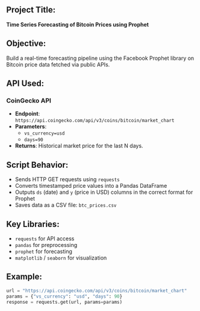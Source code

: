 ## Project Title:
**Time Series Forecasting of Bitcoin Prices using Prophet**

## Objective:
Build a real-time forecasting pipeline using the Facebook Prophet library on Bitcoin price data fetched via public APIs.

## API Used:
### **CoinGecko API**
- **Endpoint**: `https://api.coingecko.com/api/v3/coins/bitcoin/market_chart`
- **Parameters**:
  - `vs_currency=usd`
  - `days=90`
- **Returns**: Historical market price for the last N days.

## Script Behavior:
- Sends HTTP GET requests using `requests`
- Converts timestamped price values into a Pandas DataFrame
- Outputs `ds` (date) and `y` (price in USD) columns in the correct format for Prophet
- Saves data as a CSV file: `btc_prices.csv`

## Key Libraries:
- `requests` for API access
- `pandas` for preprocessing
- `prophet` for forecasting
- `matplotlib` / `seaborn` for visualization

## Example:
```python
url = "https://api.coingecko.com/api/v3/coins/bitcoin/market_chart"
params = {"vs_currency": "usd", "days": 90}
response = requests.get(url, params=params)
